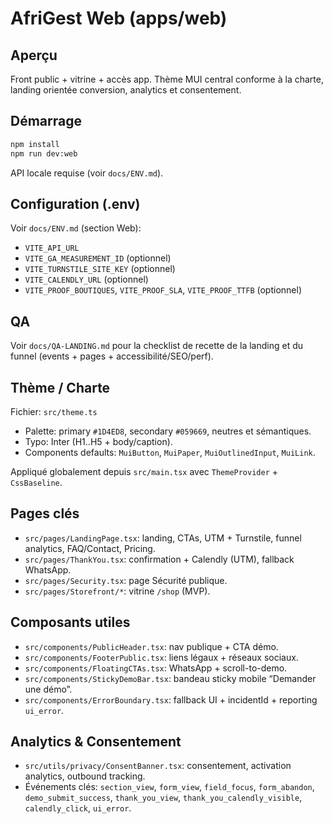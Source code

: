 # AfriGest Web (apps/web)

## Aperçu
Front public + vitrine + accès app. Thème MUI central conforme à la charte, landing orientée conversion, analytics et consentement.

## Démarrage
```bash
npm install
npm run dev:web
```

API locale requise (voir `docs/ENV.md`).

## Configuration (.env)
Voir `docs/ENV.md` (section Web):
- `VITE_API_URL`
- `VITE_GA_MEASUREMENT_ID` (optionnel)
- `VITE_TURNSTILE_SITE_KEY` (optionnel)
- `VITE_CALENDLY_URL` (optionnel)
- `VITE_PROOF_BOUTIQUES`, `VITE_PROOF_SLA`, `VITE_PROOF_TTFB` (optionnel)

## QA
Voir `docs/QA-LANDING.md` pour la checklist de recette de la landing et du funnel (events + pages + accessibilité/SEO/perf).

## Thème / Charte
Fichier: `src/theme.ts`
- Palette: primary `#1D4ED8`, secondary `#059669`, neutres et sémantiques.
- Typo: Inter (H1..H5 + body/caption).
- Components defaults: `MuiButton`, `MuiPaper`, `MuiOutlinedInput`, `MuiLink`.

Appliqué globalement depuis `src/main.tsx` avec `ThemeProvider` + `CssBaseline`.

## Pages clés
- `src/pages/LandingPage.tsx`: landing, CTAs, UTM + Turnstile, funnel analytics, FAQ/Contact, Pricing.
- `src/pages/ThankYou.tsx`: confirmation + Calendly (UTM), fallback WhatsApp.
- `src/pages/Security.tsx`: page Sécurité publique.
- `src/pages/Storefront/*`: vitrine `/shop` (MVP).

## Composants utiles
- `src/components/PublicHeader.tsx`: nav publique + CTA démo.
- `src/components/FooterPublic.tsx`: liens légaux + réseaux sociaux.
- `src/components/FloatingCTAs.tsx`: WhatsApp + scroll-to-demo.
- `src/components/StickyDemoBar.tsx`: bandeau sticky mobile “Demander une démo”.
- `src/components/ErrorBoundary.tsx`: fallback UI + incidentId + reporting `ui_error`.

## Analytics & Consentement
- `src/utils/privacy/ConsentBanner.tsx`: consentement, activation analytics, outbound tracking.
- Événements clés: `section_view`, `form_view`, `field_focus`, `form_abandon`, `demo_submit_success`, `thank_you_view`, `thank_you_calendly_visible`, `calendly_click`, `ui_error`.
